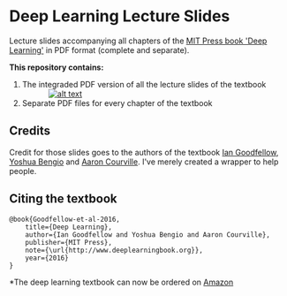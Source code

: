 # Deep Learning Lecture Slides

Lecture slides accompanying all chapters of the [MIT Press book 'Deep Learning'](http://www.deeplearningbook.org/) in PDF format (complete and separate).

**This repository contains:**
1. The integraded PDF version of all the lecture slides of the textbook &nbsp;&nbsp;&nbsp;&nbsp;&nbsp;&nbsp;&nbsp;&nbsp;&nbsp;&nbsp;&nbsp;
[![alt text](https://cdn2.iconfinder.com/data/icons/ios-7-icons/50/download2-24.png "download all slides")](https://github.com/GKalliatakis/Deep-Learning-Lecture-Slides/releases/download/1.0/Deep_Learning_Lecture_Slides.pdf)
2. Separate PDF files for every chapter of the textbook

## Credits
Credit for those slides goes to the authors of the textbook [Ian Goodfellow](http://www.iangoodfellow.com/), [Yoshua Bengio](http://www.iro.umontreal.ca/~bengioy/yoshua_en/index.html) and [Aaron Courville](https://aaroncourville.wordpress.com/).
I've merely created a wrapper to help people.


## Citing the textbook
```
@book{Goodfellow-et-al-2016,
    title={Deep Learning},
    author={Ian Goodfellow and Yoshua Bengio and Aaron Courville},
    publisher={MIT Press},
    note={\url{http://www.deeplearningbook.org}},
    year={2016}
}
```

*The deep learning textbook can now be ordered on [Amazon](https://www.amazon.com/Deep-Learning-Adaptive-Computation-Machine/dp/0262035618/ref=sr_1_1?ie=UTF8&qid=1472485235&sr=8-1&keywords=deep+learning+book)


